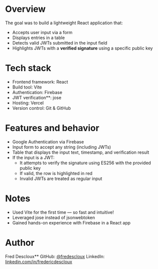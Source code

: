 # Overview
The goal was to build a lightweight React application that:
- Accepts user input via a form
- Displays entries in a table
- Detects valid JWTs submitted in the input field
- Highlights JWTs with a **verified signature** using a specific public key

# Tech stack
- Frontend framework: React
- Build tool: Vite
- Authentication: Firebase
- JWT verification**: jose
- Hosting: Vercel
- Version control: Git & GitHub

# Features and behavior
- Google Authentication via Firebase
- Input form to accept any string (including JWTs)
- Table that displays the input text, timestamp, and verification result
- If the input is a JWT:
  - It attempts to verify the signature using ES256 with the provided public key
  - If valid, the row is highlighted in red
  - Invalid JWTs are treated as regular input

# Notes
- Used Vite for the first time — so fast and intuitive!
- Leveraged jose instead of jsonwebtoken
- Gained hands-on experience with Firebase in a React app

# Author
Fred Descloux**
GitHub: [@fredescloux](https://github.com/fredescloux)
LinkedIn: [linkedin.com/in/fredericdescloux](https://linkedin.com/in/fredericdescloux)
